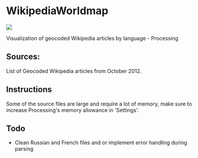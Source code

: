 # WikipediaWorldmap
![][image-1]

Visualization of geocoded Wikipedia articles by language - Processing

## Sources:
List of Geocoded Wikipedia articles from October 2012.


## Instructions
Some of the source files are large and require a lot of memory, make sure to increase Processing's memory allowance in 'Settings'.

## Todo
- Clean Russian and French files and or implement error handling during parsing

[image-1]:	https://github.com/Tobystereo/WikipediaWorldmap/blob/master/output/English.png?raw=true